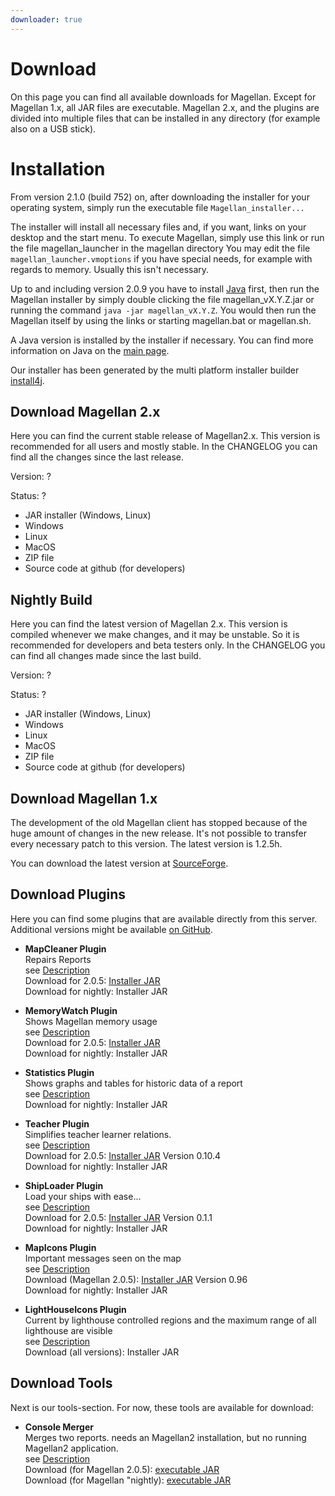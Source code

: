 ```yaml
---
downloader: true
---
```

# Download

On this page you can find all available downloads for Magellan. Except for Magellan 1.x, all JAR files are executable. Magellan 2.x, and the plugins are divided into multiple files that can be installed in any directory (for example also on a USB stick).

# Installation

From version 2.1.0 (build 752) on, after downloading the installer for your operating system, simply run the executable file `Magellan_installer...`

The installer will install all necessary files and, if you want, links on your desktop and the start menu. To execute Magellan, simply use this link or run the file magellan_launcher in the magellan directory You may edit the file `magellan_launcher.vmoptions` if you have special needs, for example with regards to memory. Usually this isn't necessary.

Up to and including version 2.0.9 you have to install [Java](/en/#java) first, then run the Magellan installer by simply double clicking the file magellan_vX.Y.Z.jar or running the command `java -jar magellan_vX.Y.Z`. You would then run the Magellan itself by using the links or starting magellan.bat or magellan.sh.
  
  
A Java version is installed by the installer if necessary. You can find more information on Java on the [main page](/en/#java).

Our installer has been generated by the multi platform installer builder [install4j](https://www.ej-technologies.com/products/install4j/overview.html).
  
<a name="magellan2"></a>

## Download Magellan 2.x
  
Here you can find the current stable release of Magellan2.x. 
This version is recommended for all users and mostly stable. In the <span id="release_changelog_link">CHANGELOG</span> you can find all the changes since the last release.

Version: <span id="release_version">?</span>
 
Status: <span id="release_time">?</span>

* <span id="release_link_jar">JAR installer (Windows, Linux)</span>
* <span id="release_link_windows">Windows</span>
* <span id="release_link_unix">Linux</span>
* <span id="release_link_macos">MacOS</span>
* <span id="release_link_zip">ZIP file</span>
* <span id="release_link_source">Source code at github (for developers)</span>
  
<a name="NightlyBuild" id="NightlyBuild"></a>

## Nightly Build

Here you can find the latest version of Magellan 2.x.
This version is compiled whenever we make changes, and it may be unstable. So it is recommended for developers and beta testers only. In the <span id="nightly_changelog_link">CHANGELOG</span> you can find all changes made since the last build.
  
Version: <span id="nighlty_version">?</span>

Status: <span id="nightly_time">?</span>

* <span id="nightly_link_jar">JAR installer (Windows, Linux)</span>
* <span id="nightly_link_windows">Windows</span>
* <span id="nightly_link_unix">Linux</span>
* <span id="nightly_link_macos">MacOS</span>
* <span id="nightly_link_zip">ZIP file</span>
* <span id="nightly_link_source">Source code at github (for developers)</span>

<a name="magellan1"></a>

## Download Magellan 1.x

The development of the old Magellan client has stopped because of the huge amount of  changes in the new release. It's not possible to transfer every necessary patch to this version. The latest version is 1.2.5h.

You can download the latest version at [SourceForge](https://sourceforge.net/project/showfiles.php?group_id=174030/).

<a name="plugins"></a>

## Download Plugins

Here you can find some plugins that are available directly from this server. Additional versions might be available [on GitHub](https://github.com/magellan2/magellan2-extensions-plugins/releases).

* **MapCleaner Plugin**<br /> 
  Repairs Reports<br /> 
  see [Description](/en/plugins/mapcleaner)<br /> 
  Download for 2.0.5: [Installer JAR](/plugins/mapcleaner-installer-for2.0.5.jar)<br />
  Download for nightly: <span id="nightly_plugin_mapcleaner_installer">Installer JAR</span>

* **MemoryWatch Plugin**<br />
  Shows Magellan memory usage<br /> 
  see [Description](/en/plugins/memorywatch)<br /> 
  Download for 2.0.5: [Installer JAR](/plugins/memorywatch-installer-for2.0.5.jar)<br />
  Download for nightly: <span id="nightly_plugin_memorywatch_installer">Installer JAR</span>

* **Statistics Plugin**<br /> 
  Shows graphs and tables for historic data of a report<br /> 
  see [Description](/en/plugins/statistics)<br />
  Download for nightly: <span id="nightly_plugin_statistics_installer">Installer JAR</span>

* <a name="teacher"></a> **Teacher Plugin**<br /> 
  Simplifies teacher learner relations.<br /> 
  see [Description](/en/plugins/teacher)<br />
  Download for 2.0.5: [Installer JAR](/plugins/teacher-installer-for2.0.5.jar) Version 0.10.4<br /> 
  Download for nightly: <span id="nightly_plugin_teacher_installer">Installer JAR</span>

* <a name="shiploader"></a> **ShipLoader Plugin**<br /> 
  Load your ships with ease...<br /> 
  see [Description](plugins/README.shiploader.txt)<br />
  Download for 2.0.5: [Installer JAR](/plugins/shiploader-installer-for2.0.5.jar) Version 0.1.1<br /> 
  Download for nightly: <span id="nightly_plugin_shiploader_installer">Installer JAR</span>

* <a name="mapicons"></a> **MapIcons Plugin**<br /> 
  Important messages seen on the map<br />
  see [Description](/en/plugins/mapicons)<br />
  Download (Magellan 2.0.5): [Installer JAR](/plugins/mapicons-installer_2_0_5.jar) Version 0.96<br /> 
  Download for nightly: <span id="nightly_plugin_mapicons_installer">Installer JAR</span>

* <a name="lighthouseicons"></a> **LightHouseIcons Plugin**<br /> 
  Current by lighthouse controlled regions and the maximum range of all lighthouse are visible<br /> 
  see [Description](/en/plugins/lighthouseicons)<br />
  Download (all versions): <span id="nightly_plugin_lighthouseicons_installer">Installer JAR</span>

<a name="tools"></a>

## Download Tools

Next is our tools-section. For now, these tools are available for download:

* **Console Merger**<br /> Merges two reports. needs an Magellan2 installation,
    but no running Magellan2 application.<br /> see [Description](/en/tools/consolemerger)<br /> 
    Download (for Magellan 2.0.5): [executable JAR](/tools/consolemerger-for2.0.5.jar)<br />
    Download (for Magellan "nightly): [executable JAR](/tools/consolemerger.jar)<br /> <br />

